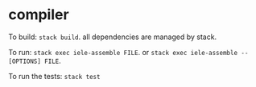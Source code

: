 # compiler
To build: `stack build`.
all dependencies are managed by stack.

To run: `stack exec iele-assemble FILE`.
or `stack exec iele-assemble -- [OPTIONS] FILE`.

To run the tests: `stack test`
